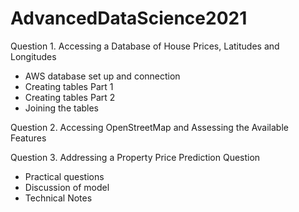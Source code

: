 # AdvancedDataScience2021

Question 1. Accessing a Database of House Prices, Latitudes and Longitudes
- AWS database set up and connection
- Creating tables Part 1
- Creating tables Part 2
- Joining the tables

Question 2. Accessing OpenStreetMap and Assessing the Available Features

Question 3. Addressing a Property Price Prediction Question
- Practical questions
- Discussion of model
- Technical Notes
